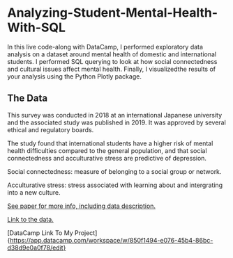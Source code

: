 # Analyzing-Student-Mental-Health-With-SQL

In this live code-along with DataCamp, I performed exploratory data analysis on a dataset around mental health of domestic and international students. 
I performed SQL querying to look at how social connectedness and cultural issues affect mental health.
Finally, I visualizedthe results of your analysis using the Python Plotly package.

## The Data

This survey was conducted in 2018 at an international Japanese university and the associated study was published in 2019. It was approved by several ethical and regulatory boards.

The study found that international students have a higher risk of mental health difficulties compared to the general population, and that social connectedness and acculturative stress are predictive of depression.

Social connectedness: measure of belonging to a social group or network.

Acculturative stress: stress associated with learning about and intergrating into a new culture.

[See paper for more info, including data description.](https://www.mdpi.com/2306-5729/4/3/124/htm)

[Link to the data.](https://www.mdpi.com/2306-5729/4/3/124/s1)

[DataCamp Link To My Project]{https://app.datacamp.com/workspace/w/850f1494-e076-45b4-86bc-d38d9e0a0f78/edit}
